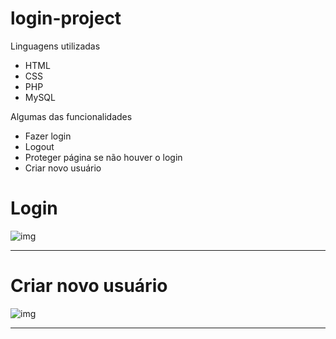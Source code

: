 # login-project
<p>Linguagens utilizadas</p>
<ul>
        <li>HTML</li>
	<li>CSS</li>
	<li>PHP</li>
	<li>MySQL</li>
</ul>
<p>Algumas das funcionalidades </p>
<ul>
        <li>Fazer login</li>
	<li>Logout</li>
	<li>Proteger página se não houver o login</li>
	<li>Criar novo usuário</li>
</ul>
<h1>Login</h1>

![img](https://user-images.githubusercontent.com/65497757/208996426-53d0125e-6936-4b2f-9a18-122af3f49fad.PNG)
<hr color="black">
<h1>Criar novo usuário</h1>

![img](https://user-images.githubusercontent.com/65497757/208996736-18c05a10-31c3-4859-9dbf-c1f177fc6111.PNG)
<hr color="black">
